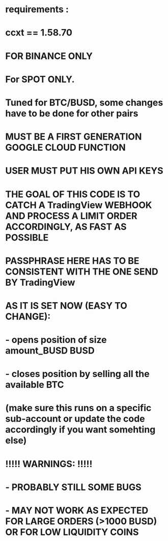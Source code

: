 # requirements :
# ccxt == 1.58.70
# FOR BINANCE ONLY
# For SPOT ONLY.
# Tuned for BTC/BUSD, some changes have to be done for other pairs
# MUST BE A FIRST GENERATION GOOGLE CLOUD FUNCTION
# USER MUST PUT HIS OWN API KEYS
# THE GOAL OF THIS CODE IS TO CATCH A TradingView WEBHOOK AND PROCESS A LIMIT ORDER ACCORDINGLY, AS FAST AS POSSIBLE
# PASSPHRASE HERE HAS TO BE CONSISTENT WITH THE ONE SEND BY TradingView

# AS IT IS SET NOW (EASY TO CHANGE):
# - opens position of size amount_BUSD BUSD
# - closes position by selling all the available BTC
# (make sure this runs on a specific sub-account or update the code accordingly if you want somehting else)
# !!!!! WARNINGS: !!!!!
#   - PROBABLY STILL SOME BUGS
#   - MAY NOT WORK AS EXPECTED FOR LARGE ORDERS (>1000 BUSD) OR FOR LOW LIQUIDITY COINS